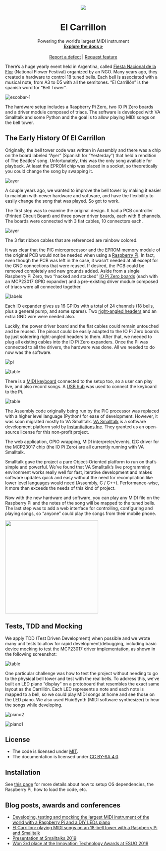 <p align="center"><img src="assets/logos/carrillonLogo.png">
 <h1 align="center">El Carrillon</h1>
  <p align="center">
    Powering the world’s largest MIDI instrument
    <br>
    <a href="doc/"><strong>Explore the docs »</strong></a>
    <br>
    <br>
    <a href="https://github.com/gerasdf/carrillon/issues/new?labels=Type%3A+Defect">Report a defect</a>
    |
    <a href="https://github.com/gerasdf/carrillon/issues/new?labels=Type%3A+Feature">Request feature</a>
  </p>
</p>


There’s a huge yearly event held in Argentina, called [Fiesta Nacional de la Flor](http://www.fiestadelaflor.org.ar/web/) (National Flower Festival) organized by an NGO.  Many years ago, they created a hardware to control 18 tuned bells. Each bell is associated with a musical note, from A3 to D5 with all the semitones. “El Carrillón” is the spanish word for “Bell Tower”.

![escobar-1](assets/pictures/bellTower2.jpg)

The hardware setup includes a Raspberry Pi Zero, two IO Pi Zero boards and a driver module composed of triacs. The software is developed with VA Smalltalk and some Python and the goal is to allow playing MIDI songs on the bell tower.

## The Early History Of El Carrillon

Originally, the bell tower code was written in Assembly and there was a chip on the board labeled “Ayer” (Spanish for “Yesterday”) that held a rendition of The Beatles’ song. Unfortunately, this was the only song available for playback. At least the EPROM chip was placed in a socket, so theoretically you could change the song by swapping it.

![ayer](assets/pictures/20190815_215946.jpg)

A couple years ago, we wanted to improve the bell tower by making it easier to maintain with newer hardware and software, and have the flexibility to easily change the song that was played. So got to work.

The first step was to examine the original design. It had a PCB controller (Printed Circuit Board) and three power driver boards, each with 8 channels. The boards were connected with 3 flat cables, 10 connectors each.

![ayer](assets/pictures/20190815_215424.jpg)

The 3 flat ribbon cables that are referenced are rainbow colored.

It was clear that the PIC microprocessor and the EPROM memory module of the original PCB would not be needed when using a [Raspberry Pi](https://www.adafruit.com/product/3409). In fact, even though the PCB was left in the case, it wasn’t needed at all except for the GND connections that were reused. If desired, the PCB could be removed completely and new grounds added. Aside from a single Raspberry Pi Zero, two “hacked and stacked” [IO Pi Zero boards](https://www.abelectronics.co.uk/p/71/io-pi-zero) (each with an MCP23017 GPIO expander) and a pre-existing driver module composed of triacs were all connected together.

![labels](assets/pictures/IMG_20170909_164640747_labels.jpg)

Each IO expander gives us 16 GPIOs with a total of 24 channels (18 bells, plus a general pump, and some spares). Two [right-angled headers](https://articulo.mercadolibre.com.ar/MLA-704527535-tira-pines-macho-angulo-recto-2x40-paso-254mm-largo-11mm-_JM) and an extra GND wire were needed also.

Luckily, the power driver board and the flat cables could remain untouched and be reused. The pinout could be easily adapted to the IO Pi Zero boards by just soldering right-angled headers to them. After that, we needed to plug all existing cables into the IO Pi Zero expanders. Once the Pi was connected to all the drivers, the hardware was done. All we needed to do now was the software.

![pi](assets/pictures/20190815_215455.jpg)

![table](assets/pictures/20190815_222548.jpg)

There is a [MIDI keyboard](https://www.amazon.com/gp/product/B00VHKMK64) connected to the setup too, so a user can play live, and also record songs. A [USB hub](https://www.adafruit.com/product/2909) was used to connect the keyboard to the Pi.

![table](assets/pictures/IMG_20170909_162016863.jpg)

The Assembly code originally being run by the PIC processor was replaced with a higher level language (Python) for ease of development. However, it was soon migrated mostly to VA Smalltalk. [VA Smalltalk](https://www.instantiations.com/products/vasmalltalk/index.html) is a software development platform sold by [Instantiations Inc](https://www.instantiations.com/). They granted us an open-source license for this non-profit project.

The web application, GPIO wrapping, MIDI interpreter/events, I2C driver for the MCP23017 chip (the IO Pi Zero) are all currently running with VA Smalltalk.

Smalltalk gave the project a pure Object-Oriented platform to run on that’s simple and powerful. We’ve found that VA Smalltalk’s live programming environment works really well for fast, iterative development and makes software updates quick and easy without the need for recompilation like lower level languages would need (Assembly, C / C++). Performance-wise, it more than exceeds the needs of this kind of project.

Now with the new hardware and software, you can play any MIDI file on the Raspberry Pi and the notes of the song will be mapped to the tuned bells. The last step was to add a web interface for controlling, configuring and playing songs, so “anyone” could play the songs from their mobile phone.

<img src="https://github.com/gerasdf/carrillon/raw/master/assets/pictures/carrillon_web2.png" width="300">


## Tests, TDD and Mocking

We apply TDD (Test Driven Development) when possible and we wrote many unit tests to allow for rapid development/debugging, including basic device mocking to test the MCP23017 driver implementation, as shown in the following screenshot:

![table](assets/pictures/smalltalkCode1.png)

One particular challenge was how to test the project without needing to go to the physical bell tower and test with the real bells. To address this, we’ve built an LED piano “display” on a protoboard that resembles the exact same layout as the Carrillón. Each LED represents a note and each note is mapped to a bell, so we could play MIDI songs at home and see those on the LED piano. We also used FluidSynth (MIDI software synthesizer) to hear the songs while developing.

![piano2](assets/pictures/ledPiano2.jpg)

![piano1](assets/pictures/ledPiano.jpg)




## License
- The code is licensed under [MIT](LICENSE).
- The documentation is licensed under [CC BY-SA 4.0](http://creativecommons.org/licenses/by-sa/4.0/).


## Installation

See [this page](web/SetupCarrillonWeb.md) for more details about how to setup OS dependencies, the Raspberry Pi, how to load the code, etc.  



## Blog posts, awards and conferences
- [Developing, testing and mocking the largest MIDI instrument of the world with a Raspberry Pi and a DIY LEDs piano](https://dev.to/martinezpeck/developing-testing-and-mocking-the-largest-midi-instrument-of-the-world-with-a-raspberry-pi-and-a-diy-leds-piano-7el)
- [El Carrillon: playing MIDI songs on an 18-bell tower with a Raspberry Pi and Smalltalk](https://dev.to/martinezpeck/el-carrillon-playing-midi-songs-on-an-18-bell-tower-with-a-raspberry-pi-and-smalltalk-3f1f)
- [Presentation at Smalltalks 2019](https://youtu.be/5HnxUGA0ZlE?t=2057)
- [Won 3rd place at the Innovation Technology Awards at ESUG 2019](https://esug.github.io/2019-Conference/awardsSubmissions.html)

